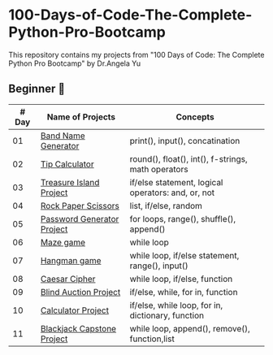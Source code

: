 # 100-Days-of-Code-The-Complete-Python-Pro-Bootcamp
This repository contains my projects from "100 Days of Code: The Complete Python Pro Bootcamp" by Dr.Angela Yu

## Beginner 🐣
| # Day | Name of Projects                                                           | Concepts                                             | 
|-------|----------------------------------------------------------------------------|------------------------------------------------------|
|  01   | [Band Name Generator](./Beginner/Project_1/band_name_generator.py)         | print(), input(), concatination                      |
|  02   | [Tip Calculator](./Beginner/Project_2/tip_calculator.py)                   | round(), float(), int(), f-strings, math operators   |
|  03   | [Treasure Island Project](./Beginner/Project_3/treasure_island.py)         | if/else statement, logical operators: and, or, not   |
|  04   | [Rock Paper Scissors](./Beginner/Project_4/rock_paper_scissors.py)         | list, if/else, random                                |
|  05   | [Password Generator Project](./Beginner/Project_5/password_generator.py)   | for loops, range(), shuffle(), append()              |
|  06   | [Maze game](./Beginner/Project_6/maze.py)                                  | while loop                                           |
|  07   | [Hangman game](./Beginner/Project_7/main.py)                               | while loop, if/else statement, range(), input()      |
|  08   | [Caesar Cipher](./Beginner/Project_8/main.py)                              | while loop, if/else, function                        |
|  09   | [Blind Auction Project](./Beginner/Project_9/main.py)                      | if/else, while, for in, function                     |
|  10   | [Calculator Project](./Beginner/Project_10/main.py)                        | if/else, while loop, for in, dictionary, function    |
|  11   | [Blackjack Capstone Project](.Beginner/Project_11/main.py)                 | while loop, append(), remove(), function,list        |

